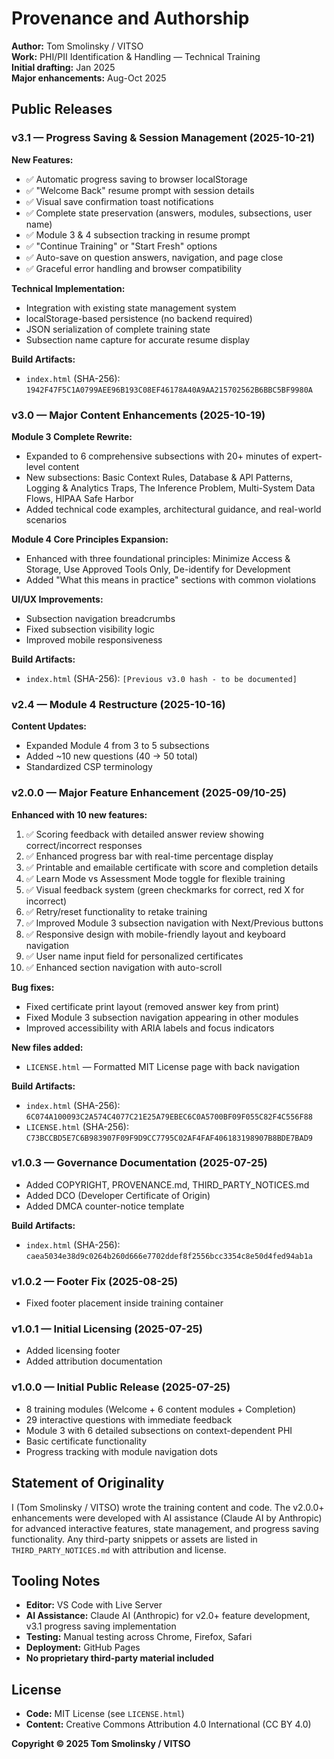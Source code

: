 # Provenance and Authorship

**Author:** Tom Smolinsky / VITSO  
**Work:** PHI/PII Identification & Handling — Technical Training  
**Initial drafting:** Jan 2025  
**Major enhancements:** Aug-Oct 2025

## Public Releases

### v3.1 — Progress Saving & Session Management (2025-10-21)
**New Features:**
- ✅ Automatic progress saving to browser localStorage
- ✅ "Welcome Back" resume prompt with session details
- ✅ Visual save confirmation toast notifications
- ✅ Complete state preservation (answers, modules, subsections, user name)
- ✅ Module 3 & 4 subsection tracking in resume prompt
- ✅ "Continue Training" or "Start Fresh" options
- ✅ Auto-save on question answers, navigation, and page close
- ✅ Graceful error handling and browser compatibility

**Technical Implementation:**
- Integration with existing state management system
- localStorage-based persistence (no backend required)
- JSON serialization of complete training state
- Subsection name capture for accurate resume display

**Build Artifacts:**
* `index.html` (SHA-256): `1942F47F5C1A0799AEE96B193C08EF46178A40A9AA215702562B6BBC5BF9980A`

### v3.0 — Major Content Enhancements (2025-10-19)
**Module 3 Complete Rewrite:**
- Expanded to 6 comprehensive subsections with 20+ minutes of expert-level content
- New subsections: Basic Context Rules, Database & API Patterns, Logging & Analytics Traps, The Inference Problem, Multi-System Data Flows, HIPAA Safe Harbor
- Added technical code examples, architectural guidance, and real-world scenarios

**Module 4 Core Principles Expansion:**
- Enhanced with three foundational principles: Minimize Access & Storage, Use Approved Tools Only, De-identify for Development
- Added "What this means in practice" sections with common violations

**UI/UX Improvements:**
- Subsection navigation breadcrumbs
- Fixed subsection visibility logic
- Improved mobile responsiveness

**Build Artifacts:**
* `index.html` (SHA-256): `[Previous v3.0 hash - to be documented]`

### v2.4 — Module 4 Restructure (2025-10-16)
**Content Updates:**
- Expanded Module 4 from 3 to 5 subsections
- Added ~10 new questions (40 → 50 total)
- Standardized CSP terminology

### v2.0.0 — Major Feature Enhancement (2025-09/10-25)
**Enhanced with 10 new features:**
1. ✅ Scoring feedback with detailed answer review showing correct/incorrect responses
2. ✅ Enhanced progress bar with real-time percentage display
3. ✅ Printable and emailable certificate with score and completion details
4. ✅ Learn Mode vs Assessment Mode toggle for flexible training
5. ✅ Visual feedback system (green checkmarks for correct, red X for incorrect)
6. ✅ Retry/reset functionality to retake training
7. ✅ Improved Module 3 subsection navigation with Next/Previous buttons
8. ✅ Responsive design with mobile-friendly layout and keyboard navigation
9. ✅ User name input field for personalized certificates
10. ✅ Enhanced section navigation with auto-scroll

**Bug fixes:**
- Fixed certificate print layout (removed answer key from print)
- Fixed Module 3 subsection navigation appearing in other modules
- Improved accessibility with ARIA labels and focus indicators

**New files added:**
- `LICENSE.html` — Formatted MIT License page with back navigation

**Build Artifacts:**
* `index.html` (SHA-256): `6C074A100093C2A574C4077C21E25A79EBEC6C0A5700BF09F055C82F4C556F88`
* `LICENSE.html` (SHA-256): `C73BCCBD5E7C6B983907F09F9D9CC7795C02AF4FAF406183198907B8BDE7BAD9`

### v1.0.3 — Governance Documentation (2025-07-25)
- Added COPYRIGHT, PROVENANCE.md, THIRD_PARTY_NOTICES.md
- Added DCO (Developer Certificate of Origin)
- Added DMCA counter-notice template

**Build Artifacts:**
* `index.html` (SHA-256): `caea5034e38d9c0264b260d666e7702ddef8f2556bcc3354c8e50d4fed94ab1a`

### v1.0.2 — Footer Fix (2025-08-25)
- Fixed footer placement inside training container

### v1.0.1 — Initial Licensing (2025-07-25)
- Added licensing footer
- Added attribution documentation

### v1.0.0 — Initial Public Release (2025-07-25)
- 8 training modules (Welcome + 6 content modules + Completion)
- 29 interactive questions with immediate feedback
- Module 3 with 6 detailed subsections on context-dependent PHI
- Basic certificate functionality
- Progress tracking with module navigation dots

## Statement of Originality

I (Tom Smolinsky / VITSO) wrote the training content and code. The v2.0.0+ enhancements were developed with AI assistance (Claude AI by Anthropic) for advanced interactive features, state management, and progress saving functionality. Any third-party snippets or assets are listed in `THIRD_PARTY_NOTICES.md` with attribution and license.

## Tooling Notes

- **Editor:** VS Code with Live Server
- **AI Assistance:** Claude AI (Anthropic) for v2.0+ feature development, v3.1 progress saving implementation
- **Testing:** Manual testing across Chrome, Firefox, Safari
- **Deployment:** GitHub Pages
- **No proprietary third-party material included**

## License

- **Code:** MIT License (see `LICENSE.html`)
- **Content:** Creative Commons Attribution 4.0 International (CC BY 4.0)

**Copyright © 2025 Tom Smolinsky / VITSO**
